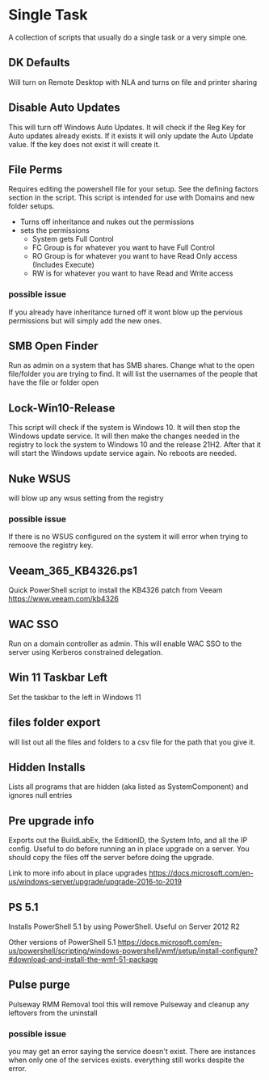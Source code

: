 # Single Task
A collection of scripts that usually do a single task or a very simple one.

## DK Defaults
Will turn on Remote Desktop with NLA and turns on file and printer sharing

## Disable Auto Updates
This will turn off Windows Auto Updates. It will check if the Reg Key for Auto updates already exists. If it exists it will only update the Auto Update value. If the key does not exist it will create it.

## File Perms
Requires editing the powershell file for your setup. See the defining factors section in the script. This script is intended for use with Domains and new folder setups.

* Turns off inheritance and nukes out the permissions
* sets the permissions
  * System gets Full Control
  * FC Group is for whatever you want to have Full Control
  * RO Group is for whatever you want to have Read Only access (Includes Execute)
  * RW is for whatever you want to have Read and Write access 

### possible issue
If you already have inheritance turned off it wont blow up the pervious permissions but will simply add the new ones.

## SMB Open Finder
Run as admin on a system that has SMB shares. Change what to the open file/folder you are trying to find. It will list the usernames of the people that have the file or folder open

## Lock-Win10-Release

This script will check if the system is Windows 10. It will then stop the Windows update service. It will then make the changes needed in the registry to lock the system to Windows 10 and the release 21H2. After that it will start the Windows update service again. No reboots are needed.


## Nuke WSUS
will blow up any wsus setting from the registry

### possible issue
If there is no WSUS configured on the system it will error when trying to remoove the registry key.

## Veeam_365_KB4326.ps1
Quick PowerShell script to install the KB4326 patch from Veeam https://www.veeam.com/kb4326

## WAC SSO
Run on a domain controller as admin. This will enable WAC SSO to the server using Kerberos constrained delegation.

## Win 11 Taskbar Left
Set the taskbar to the left in Windows 11

## files folder export
will list out all the files and folders to a csv file for the path that you give it.

## Hidden Installs
Lists all programs that are hidden (aka listed as SystemComponent) and ignores null entries

## Pre upgrade info
Exports out the BuildLabEx, the EditionID, the System Info, and all the IP config. Useful to do before running an in place upgrade on a server. You should copy the files off the server before doing the upgrade.

Link to more info about in place upgrades https://docs.microsoft.com/en-us/windows-server/upgrade/upgrade-2016-to-2019

## PS 5.1
Installs PowerShell 5.1 by using PowerShell. Useful on Server 2012 R2

Other versions of PowerShell 5.1 https://docs.microsoft.com/en-us/powershell/scripting/windows-powershell/wmf/setup/install-configure?#download-and-install-the-wmf-51-package

## Pulse purge
Pulseway RMM Removal tool this will remove Pulseway and cleanup any leftovers from the uninstall

### possible issue
you may get an error saying the service doesn't exist. There are instances when only one of the services exists. everything still works despite the error.
